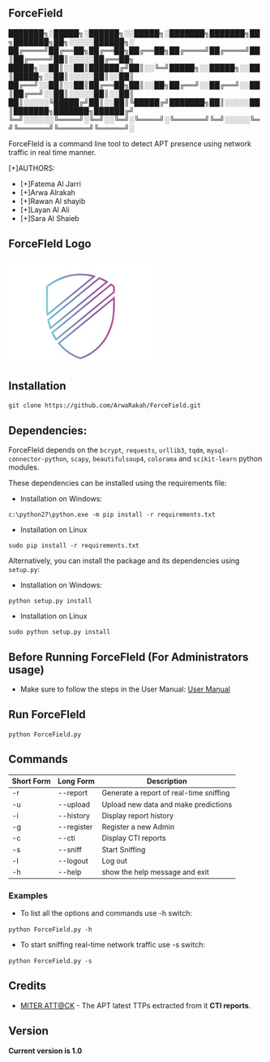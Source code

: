 ## ForceField

  ███████╗░█████╗░██████╗░░█████╗░███████╗███████╗██╗███████╗██╗░░░░░██████╗░
  ██╔════╝██╔══██╗██╔══██╗██╔══██╗██╔════╝██╔════╝██║██╔════╝██║░░░░░██╔══██╗
  █████╗░░██║░░██║██████╔╝██║░░╚═╝█████╗░░█████╗░░██║█████╗░░██║░░░░░██║░░██║
  ██╔══╝░░██║░░██║██╔══██╗██║░░██╗██╔══╝░░██╔══╝░░██║██╔══╝░░██║░░░░░██║░░██║
  ██║░░░░░╚█████╔╝██║░░██║╚█████╔╝███████╗██║░░░░░██║███████╗███████╗██████╔╝
  ╚═╝░░░░░░╚════╝░╚═╝░░╚═╝░╚════╝░╚══════╝╚═╝░░░░░╚═╝╚══════╝╚══════╝╚═════╝░

ForceFIeld is a command line tool to detect APT presence using network traffic in real time manner.

[+]AUTHORS:
* [+]Fatema Al Jarri
* [+]Arwa Alrakah
* [+]Rawan Al shayib
* [+]Layan Al Ali
* [+]Sara Al Shaieb

## ForceFIeld Logo

![ForceField Logo](https://github.com/ArwaRakah/ForceField/blob/main/logo.jpeg)

## Installation

```
git clone https://github.com/ArwaRakah/ForceField.git
```
## Dependencies:

ForceFIeld depends on the `bcrypt`, `requests`, `urllib3`, `tqdm`, `mysql-connector-python`, `scapy`, `beautifulsoup4`, `colorama` and `scikit-learn` python modules. 

These dependencies can be installed using the requirements file:

- Installation on Windows:
```
c:\python27\python.exe -m pip install -r requirements.txt
```
- Installation on Linux
```
sudo pip install -r requirements.txt
```
Alternatively, you can install the package and its dependencies using `setup.py`:

- Installation on Windows:
```
python setup.py install
```
- Installation on Linux
```
sudo python setup.py install
```

## Before Running ForceFIeld (For Administrators usage)  
* Make sure to follow the steps in the User Manual: [User Manual](https://scribehow.com/shared/ForceField_User_Manual__U2ip2-BXRmm4t-v7EsNRBw)

  
## Run ForceFIeld 
```
python ForceField.py
```

## Commands

Short Form    | Long Form     | Description
------------- | ------------- |-------------
-r            | --report      | Generate a report of real-time sniffing
-u            | --upload      | Upload new data and make predictions
-i            | --history     | Display report history
-g            | --register    | Register a new Admin
-c            | --cti         | Display CTI reports
-s            | --sniff       | Start Sniffing
-l            | --logout      | Log out
-h            | --help        | show the help message and exit

### Examples

* To list all the  options and commands use -h switch:

```python ForceField.py -h```

* To start sniffing real-time network traffic use -s switch:

``python ForceField.py -s``

## Credits

* [MITER ATT@CK](https://attack.mitre.org/groups/) - The APT latest TTPs extracted from it **CTI reports**. 


## Version
**Current version is 1.0**
